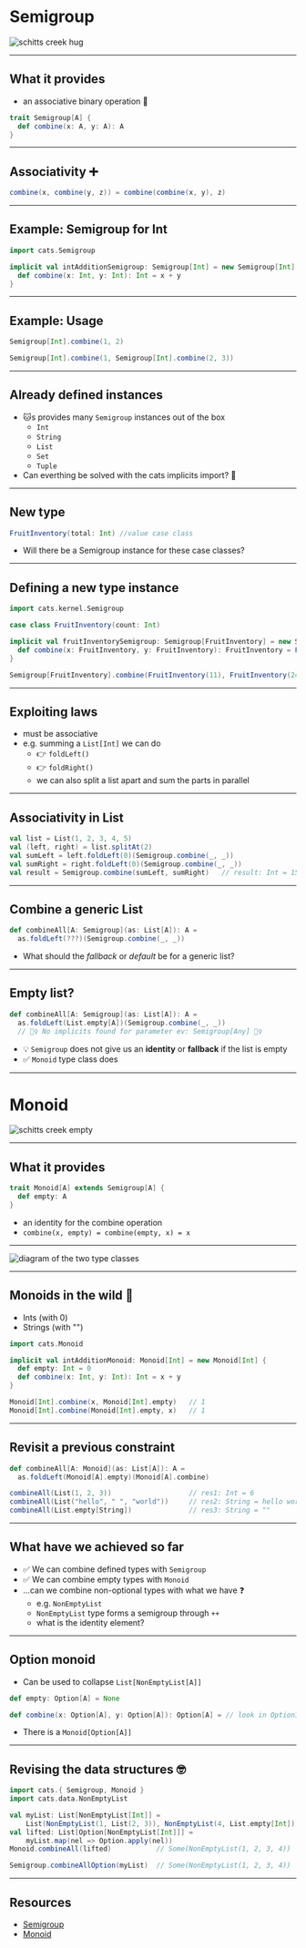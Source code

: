 # Semigroup

![schitts creek hug](https://media1.giphy.com/media/LOFWDPFOTuHJZKL3hI/giphy.gif)

---

## What it provides

- an associative binary operation 🤔

```scala
trait Semigroup[A] {
  def combine(x: A, y: A): A
}
```

---

## Associativity ➕

```scala
combine(x, combine(y, z)) = combine(combine(x, y), z)
```

---

## Example: Semigroup for Int

```scala
import cats.Semigroup

implicit val intAdditionSemigroup: Semigroup[Int] = new Semigroup[Int] {
  def combine(x: Int, y: Int): Int = x + y
}
```

---

## Example: Usage

```scala
Semigroup[Int].combine(1, 2)

Semigroup[Int].combine(1, Semigroup[Int].combine(2, 3))
```

---

## Already defined instances

- 🐱s provides many `Semigroup` instances out of the box
  - `Int`
  - `String`
  - `List`
  - `Set`
  - `Tuple`
- Can everthing be solved with the cats implicits import? 🧠

---

## New type

```scala
FruitInventory(total: Int) //value case class
```

- Will there be a Semigroup instance for these case classes?

---

## Defining a new type instance

```scala
import cats.kernel.Semigroup

case class FruitInventory(count: Int)

implicit val fruitInventorySemigroup: Semigroup[FruitInventory] = new Semigroup[FruitInventory] {
  def combine(x: FruitInventory, y: FruitInventory): FruitInventory = FruitInventory(x.count + y.count)
}

Semigroup[FruitInventory].combine(FruitInventory(11), FruitInventory(24))
```

---

## Exploiting laws

- must be associative
- e.g. summing a `List[Int]` we can do
  - 👉 `foldLeft()`
  - 👉 `foldRight()`
  - we can also split a list apart and sum the parts in parallel

---

## Associativity in List

```scala
val list = List(1, 2, 3, 4, 5)
val (left, right) = list.splitAt(2)
val sumLeft = left.foldLeft(0)(Semigroup.combine(_, _))
val sumRight = right.foldLeft(0)(Semigroup.combine(_, _))
val result = Semigroup.combine(sumLeft, sumRight)   // result: Int = 15
```

---

## Combine a generic List

```scala
def combineAll[A: Semigroup](as: List[A]): A =
  as.foldLeft(???)(Semigroup.combine(_, _))
```

- What should the _fallback_ or _default_ be for a generic list?

---

## Empty list?

```scala
def combineAll[A: Semigroup](as: List[A]): A =
  as.foldLeft(List.empty[A])(Semigroup.combine(_, _))
  // 🙅‍♀️ No implicits found for parameter ev: Semigroup[Any] 🙅‍♀️
```

- 💡 `Semigroup` does not give us an **identity** or **fallback** if the list is empty
- ✅ `Monoid` type class does

---

# Monoid

![schitts creek empty](https://media1.giphy.com/media/26gs78HRO8sOuhTkQ/giphy.gif)

---

## What it provides

```scala
trait Monoid[A] extends Semigroup[A] {
  def empty: A
}
```

- an identity for the combine operation
- `combine(x, empty) = combine(empty, x) = x`

---

![diagram of the two type classes](./semigroup_monoid_diagram.jpg)

---

## Monoids in the wild 🐻

- Ints (with 0)
- Strings (with "")

```scala
import cats.Monoid

implicit val intAdditionMonoid: Monoid[Int] = new Monoid[Int] {
  def empty: Int = 0
  def combine(x: Int, y: Int): Int = x + y
}

Monoid[Int].combine(x, Monoid[Int].empty)   // 1
Monoid[Int].combine(Monoid[Int].empty, x)   // 1
```

---

## Revisit a previous constraint

```scala
def combineAll[A: Monoid](as: List[A]): A =
  as.foldLeft(Monoid[A].empty)(Monoid[A].combine)

combineAll(List(1, 2, 3))                   // res1: Int = 6
combineAll(List("hello", " ", "world"))     // res2: String = hello world
combineAll(List.empty[String])              // res3: String = ""
```

---

## What have we achieved so far

- ✅ We can combine defined types with `Semigroup`
- ✅ We can combine empty types with `Monoid`
- ...can we combine non-optional types with what we have ❓
  - e.g. `NonEmptyList`
  - `NonEmptyList` type forms a semigroup through `++`
  - what is the identity element?

---

## Option monoid

- Can be used to collapse `List[NonEmptyList[A]]`

```scala
def empty: Option[A] = None

def combine(x: Option[A], y: Option[A]): Option[A] = // look in OptionInstances.scala
```

- There is a `Monoid[Option[A]]`

---

## Revising the data structures 🤓

```scala
import cats.{ Semigroup, Monoid }
import cats.data.NonEmptyList

val myList: List[NonEmptyList[Int]] =
    List(NonEmptyList(1, List(2, 3)), NonEmptyList(4, List.empty[Int]))
val lifted: List[Option[NonEmptyList[Int]]] =
    myList.map(nel => Option.apply(nel))
Monoid.combineAll(lifted)           // Some(NonEmptyList(1, 2, 3, 4))

Semigroup.combineAllOption(myList)  // Some(NonEmptyList(1, 2, 3, 4))
```

---

## Resources

- [Semigroup](https://typelevel.org/cats/typeclasses/semigroup.html)
- [Monoid](https://typelevel.org/cats/typeclasses/monoid.html)
